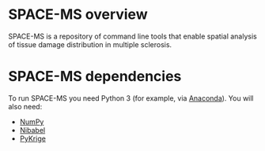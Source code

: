 # SPACE-MS overview 

SPACE-MS is a repository of command line tools that enable spatial analysis of tissue damage distribution in multiple sclerosis.

# SPACE-MS dependencies
To run SPACE-MS you need Python 3 (for example, via [Anaconda](http://www.anaconda.com/distribution)). You will also need:
* [NumPy](http://numpy.org)
* [Nibabel](http://nipy.org/nibabel)
* [PyKrige](http://pypi.org/project/PyKrige)
